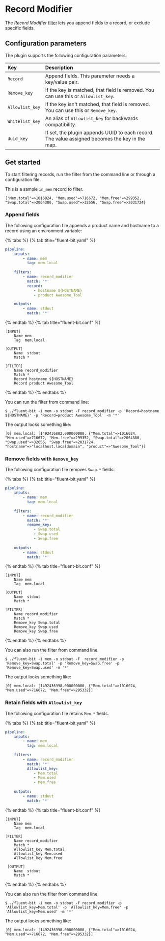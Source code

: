 # Record Modifier

The _Record Modifier_ [filter](pipeline/filters.md) lets you append fields to a record, or exclude specific fields.

## Configuration parameters

The plugin supports the following configuration parameters:

| Key | Description |
| :--- | :--- |
| `Record` | Append fields. This parameter needs a key/value pair. |
| `Remove_key` | If the key is matched, that field is removed. You can use this or `Allowlist_key`.|
| `Allowlist_key` | If the key isn't matched, that field is removed. You can use this or `Remove_key`. |
| `Whitelist_key` | An alias of `Allowlist_key` for backwards compatibility. |
| `Uuid_key` | If set, the plugin appends UUID to each record. The value assigned becomes the key in the map. |

## Get started

To start filtering records, run the filter from the command line or through a
configuration file.

This is a sample `in_mem` record to filter.

```text
{"Mem.total"=>1016024, "Mem.used"=>716672, "Mem.free"=>299352, "Swap.total"=>2064380, "Swap.used"=>32656, "Swap.free"=>2031724}
```

### Append fields

The following configuration file appends a product name and hostname to a record
using an environment variable:

{% tabs %}
{% tab title="fluent-bit.yaml" %}

```yaml
pipeline:
    inputs:
        - name: mem
          tag: mem.local
          
    filters:
        - name: record_modifier
          match: '*'
          record:
             - hostname ${HOSTNAME}
             - product Awesome_Tool

    outputs:
        - name: stdout
          match: '*'
```

{% endtab %}
{% tab title="fluent-bit.conf" %}

```text
[INPUT]
    Name mem
    Tag  mem.local

[OUTPUT]
    Name  stdout
    Match *

[FILTER]
    Name record_modifier
    Match *
    Record hostname ${HOSTNAME}
    Record product Awesome_Tool
```

{% endtab %}
{% endtabs %}

You can run the filter from command line:

```shell
$ ./fluent-bit -i mem -o stdout -F record_modifier -p 'Record=hostname ${HOSTNAME}' -p 'Record=product Awesome_Tool' -m '*'
```

The output looks something like:

```text
[0] mem.local: [1492436882.000000000, {"Mem.total"=>1016024, "Mem.used"=>716672, "Mem.free"=>299352, "Swap.total"=>2064380, "Swap.used"=>32656, "Swap.free"=>2031724, "hostname"=>"localhost.localdomain", "product"=>"Awesome_Tool"}]
```

### Remove fields with `Remove_key`

The following configuration file removes `Swap.*` fields:

{% tabs %}
{% tab title="fluent-bit.yaml" %}

```yaml
pipeline:
    inputs:
        - name: mem
          tag: mem.local
          
    filters:
        - name: record_modifier
          match: '*'
          remove_key:
             - Swap.total
             - Swap.used
             - Swap.free
    
    outputs:
        - name: stdout
          match: '*'
```

{% endtab %}
{% tab title="fluent-bit.conf" %}

```text
[INPUT]
    Name mem
    Tag  mem.local

[OUTPUT]
    Name  stdout
    Match *

[FILTER]
    Name record_modifier
    Match *
    Remove_key Swap.total
    Remove_key Swap.used
    Remove_key Swap.free
```

{% endtab %}
{% endtabs %}

You can also run the filter from command line.

```shell
$ ./fluent-bit -i mem -o stdout -F  record_modifier -p 'Remove_key=Swap.total' -p 'Remove_key=Swap.free' -p 'Remove_key=Swap.used' -m '*'
```

The output looks something like:

```text
[0] mem.local: [1492436998.000000000, {"Mem.total"=>1016024, "Mem.used"=>716672, "Mem.free"=>295332}]
```

### Retain fields with `Allowlist_key`

The following configuration file retains `Mem.*` fields.

{% tabs %}
{% tab title="fluent-bit.yaml" %}

```yaml
pipeline:
    inputs:
        - name: mem
          tag: mem.local
    
    filters:
        - name: record_modifier
          match: '*'
          Allowlist_key:
             - Mem.total
             - Mem.used
             - Mem.free
    
    outputs:
        - name: stdout
          match: '*'
```

{% endtab %}
{% tab title="fluent-bit.conf" %}

```text
[INPUT]
    Name mem
    Tag  mem.local

[FILTER]
    Name record_modifier
    Match *
    Allowlist_key Mem.total
    Allowlist_key Mem.used
    Allowlist_key Mem.free
    
 [OUTPUT]
    Name  stdout
    Match *
```

{% endtab %}
{% endtabs %}

You can also run the filter from command line:

```shell
$ ./fluent-bit -i mem -o stdout -F record_modifier -p 'Allowlist_key=Mem.total' -p 'Allowlist_key=Mem.free' -p 'Allowlist_key=Mem.used' -m '*'
```

The output looks something like:

```text
[0] mem.local: [1492436998.000000000, {"Mem.total"=>1016024, "Mem.used"=>716672, "Mem.free"=>295332}]
```